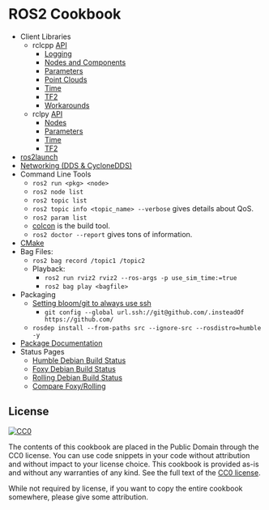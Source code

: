 # ROS2 Cookbook

 * Client Libraries
   * rclcpp [API](http://docs.ros2.org/latest/api/rclcpp/)
     * [Logging](rclcpp/logging.md)
     * [Nodes and Components](rclcpp/nodes.md)
     * [Parameters](rclcpp/parameters.md)
     * [Point Clouds](rclcpp/pcl.md)
     * [Time](rclcpp/time.md)
     * [TF2](rclcpp/tf2.md)
     * [Workarounds](rclcpp/workarounds.md)
   * rclpy [API](http://docs.ros2.org/latest/api/rclpy/)
     * [Nodes](rclpy/nodes.md)
     * [Parameters](rclpy/parameters.md)
     * [Time](rclpy/time.md)
     * [TF2](rclpy/tf2.md)
 * [ros2launch](pages/launch.md)
 * [Networking (DDS & CycloneDDS)](pages/networking.md)
 * Command Line Tools
   * ```ros2 run <pkg> <node>```
   * ```ros2 node list```
   * ```ros2 topic list```
   * ```ros2 topic info <topic_name> --verbose``` gives details about QoS.
   * ```ros2 param list```
   * [colcon](pages/colcon.md) is the build tool.
   * ```ros2 doctor --report``` gives tons of information.
* [CMake](pages/cmake.md)
* Bag Files:
   * ```ros2 bag record /topic1 /topic2```
   * Playback:
      * ```ros2 run rviz2 rviz2 --ros-args -p use_sim_time:=true```
      * ```ros2 bag play <bagfile>```
* Packaging
   * [Setting bloom/git to always use ssh](https://answers.ros.org/question/234494/diagnosing-issues-with-bloom-github-two-factor-authentication/)
     * ```git config --global url.ssh://git@github.com/.insteadOf https://github.com/```
   * ```rosdep install --from-paths src --ignore-src --rosdistro=humble -y```
* [Package Documentation](pages/packages.md)
* Status Pages
  * [Humble Debian Build Status](http://repo.ros2.org/status_page/ros_humble_default.html) 
  * [Foxy Debian Build Status](http://repo.ros2.org/status_page/ros_foxy_default.html)
  * [Rolling Debian Build Status](http://repo.ros2.org/status_page/ros_rolling_default.html)
  * [Compare Foxy/Rolling](http://repo.ros2.org/status_page/compare_foxy_rolling.html)

## License

<a rel="license" href="http://creativecommons.org/publicdomain/zero/1.0/">
  <img src="http://i.creativecommons.org/p/zero/1.0/88x31.png" style="border-style: none;" alt="CC0" />
</a>

The contents of this cookbook are placed in the Public Domain through the CC0 license.
You can use code snippets in your code without attribution and without impact to your
license choice. This cookbook is provided as-is and without any warranties of any kind.
See the full text of the
[CC0 license](https://creativecommons.org/publicdomain/zero/1.0/legalcode).

While not required by license, if you want to copy the entire cookbook somewhere, please
give some attribution.
